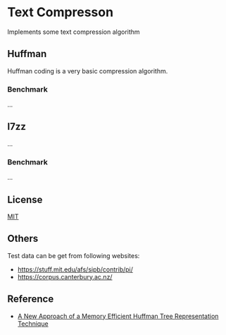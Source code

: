 # Text Compresson

Implements some text compression algorithm

## Huffman

Huffman coding is a very basic compression algorithm.

### Benchmark

...

## l7zz

...

### Benchmark

...

## License

[MIT](./LICENSE)

## Others

Test data can be get from following websites:

- https://stuff.mit.edu/afs/sipb/contrib/pi/
- https://corpus.canterbury.ac.nz/

## Reference

- [A New Approach of a Memory Efficient Huffman Tree Representation Technique](https://sci-hub.se/10.1109/ICIEV.2012.6317482)
